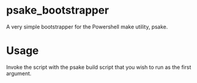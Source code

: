 # psake_bootstrapper
A very simple bootstrapper for the Powershell make utility, psake.

# Usage
Invoke the script with the psake build script that you wish to run as the first argument.
